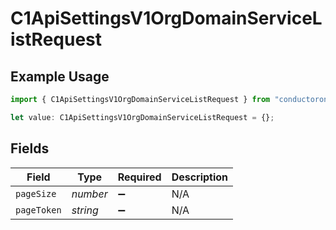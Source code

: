 # C1ApiSettingsV1OrgDomainServiceListRequest

## Example Usage

```typescript
import { C1ApiSettingsV1OrgDomainServiceListRequest } from "conductorone-sdk-typescript/sdk/models/operations";

let value: C1ApiSettingsV1OrgDomainServiceListRequest = {};
```

## Fields

| Field              | Type               | Required           | Description        |
| ------------------ | ------------------ | ------------------ | ------------------ |
| `pageSize`         | *number*           | :heavy_minus_sign: | N/A                |
| `pageToken`        | *string*           | :heavy_minus_sign: | N/A                |
